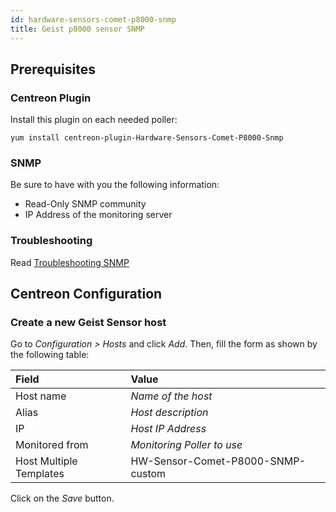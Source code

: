 ```yaml
---
id: hardware-sensors-comet-p8000-snmp
title: Geist p8000 sensor SNMP
---
```


## Prerequisites

### Centreon Plugin

Install this plugin on each needed poller:

``` shell
yum install centreon-plugin-Hardware-Sensors-Comet-P8000-Snmp
```

### SNMP

Be sure to have with you the following information:

  - Read-Only SNMP community
  - IP Address of the monitoring server

### Troubleshooting

Read [Troubleshooting
SNMP](../getting-started/how-to-guides/troubleshooting-plugins.md#troubleshooting-snmp)

## Centreon Configuration

### Create a new Geist Sensor host

Go to *Configuration \> Hosts* and click *Add*. Then, fill the form as shown by
the following table:

| Field                   | Value                             |
| :---------------------- | :-------------------------------- |
| Host name               | *Name of the host*                |
| Alias                   | *Host description*                |
| IP                      | *Host IP Address*                 |
| Monitored from          | *Monitoring Poller to use*        |
| Host Multiple Templates | HW-Sensor-Comet-P8000-SNMP-custom |

Click on the *Save* button.
